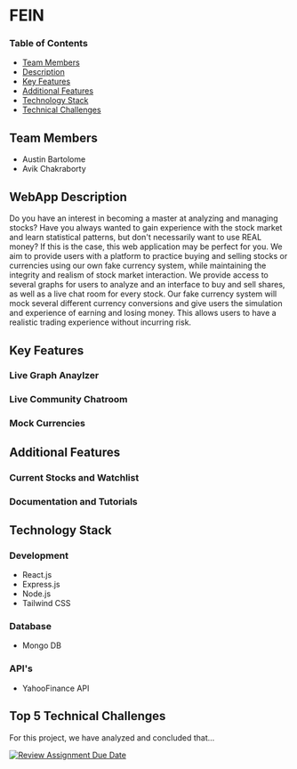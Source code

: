 # FEIN

### Table of Contents
- [Team Members](#team-members)
- [Description](#webapp-description)
- [Key Features](#key-features)
- [Additional Features](#additional-features)
- [Technology Stack](#technology-stack)
- [Technical Challenges](#top-5-technical-challenges)



## Team Members
* Austin Bartolome
* Avik Chakraborty


## WebApp Description
Do you have an interest in becoming a master at analyzing and managing stocks? Have you always wanted to gain experience with the stock market and learn statistical patterns, but don't necessarily want to use REAL money? If this is the case, this web application may be perfect for you. We aim to provide users with a platform to practice buying and selling stocks or currencies using our own fake currency system, while maintaining the integrity and realism of stock market interaction. We provide access to several graphs for users to analyze and an interface to buy and sell shares, as well as a live chat room for every stock. Our fake currency system will mock several different currency conversions and give users the simulation and experience of earning and losing money. This allows users to have a realistic trading experience without incurring risk.

## Key Features

### Live Graph Anaylzer

### Live Community Chatroom

### Mock Currencies


## Additional Features

### Current Stocks and Watchlist

### Documentation and Tutorials

### 

## Technology Stack
### Development
* React.js
* Express.js
* Node.js
* Tailwind CSS

### Database
* Mongo DB

### API's
* YahooFinance API


## Top 5 Technical Challenges

For this project, we have analyzed and concluded that...


[![Review Assignment Due Date](https://classroom.github.com/assets/deadline-readme-button-24ddc0f5d75046c5622901739e7c5dd533143b0c8e959d652212380cedb1ea36.svg)](https://classroom.github.com/a/KRLE_tfD)
